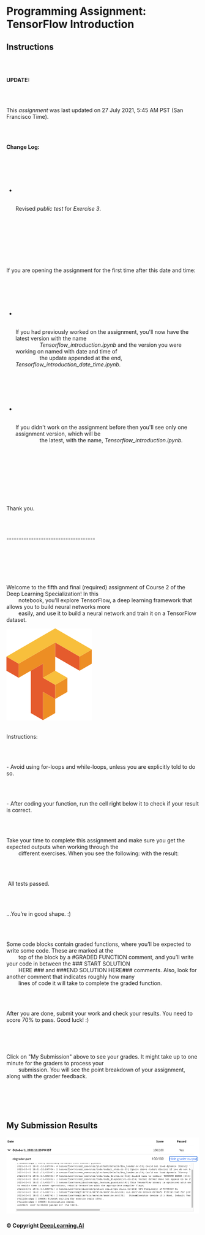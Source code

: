 # Programming Assignment: TensorFlow Introduction

## Instructions

<div style="white-space: pre-wrap">
    <p><strong>UPDATE:</strong></p>
    <p>This <em>assignment </em>was last updated on 27 July 2021, 5:45 AM PST (San Francisco Time).&nbsp;</p>
    <p><strong>Change Log:</strong></p>
    <ul>
        <li>
            <p>R​evised <em>public test</em> for <em>Exercise 3</em>.</p>
        </li>
    </ul>
    <p>If you are opening the assignment for the first time after this date and time:</p>
    <ul>
        <li>
            <p>If you had previously worked on the assignment, you'll now have the latest version with the name
                <em>Tensorflow_introduction.ipynb </em>and the version you were working on named with date and time of
                the update appended at the end, <em>Tensorflow_introduction_date_time.ipynb.</em>
            </p>
        </li>
        <li>
            <p>If you didn't work on the assignment before then you'll see only one assignment version, which will be
                the latest, with the name, <em>Tensorflow_introduction.ipynb.</em>
            </p>
        </li>
    </ul>
    <p>Thank you.</p>
    <p>------------------------------------</p>
    <p></p>
    <p>Welcome to the fifth and final (required) assignment of Course 2 of the Deep Learning Specialization! In this
        notebook, you'll explore TensorFlow, a deep learning framework that allows you to build neural networks more
        easily, and use it to build a neural network and train it on a TensorFlow dataset. </p><img
        src="images/tensorflow.png"
        alt="">
    <p>Instructions:</p>
    <p>- Avoid using for-loops and while-loops, unless you are explicitly told to do so.</p>
    <p>- After coding your function, run the cell right below it to check if your result is correct.</p>
    <p>Take your time to complete this assignment and make sure you get the expected outputs when working through the
        different exercises. When you see the following:&nbsp;with the result:</p>
    <p>&nbsp;All tests passed.</p>
    <p>...You’re in good shape. :)&nbsp;</p>
    <p>Some code blocks contain graded functions, where you’ll be expected to write some code. These are marked at the
        top of the block by a #GRADED FUNCTION comment, and you’ll write your code in between the ### START SOLUTION
        HERE ### and ###END SOLUTION HERE### comments. Also, look for another comment that indicates roughly how many
        lines of code it will take to complete the graded function.&nbsp;</p>
    <p>After you are done, submit your work and check your results. You need to score 70% to pass. Good luck! :)&nbsp;
    </p>
    <p>Click on "My Submission" above to see your grades. It might take up to one minute for the graders to process your
        submission. You will see the point breakdown of your assignment, along with the grader feedback.</p>
    <p></p>
</div>

## My Submission Results

<img src="images/week3_results.png" />

#### © Copyright [DeepLearning.AI](https://www.coursera.org/learn/applied-data-science-capstone?specialization=ibm-data-science)